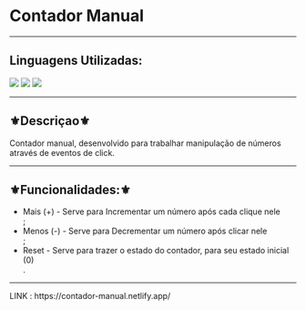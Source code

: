 <h1>Contador Manual</h1>
<hr>
<h2>Linguagens Utilizadas:</h2>

<div style="display: inline_block">
  <img src="https://img.shields.io/badge/HTML5-E34F26?style=for-the-badge&logo=html5&logoColor=white"></img> 
  <img src="https://img.shields.io/badge/CSS3-1572B6?style=for-the-badge&logo=css3&logoColor=white"></img>
  <img src="https://img.shields.io/badge/JavaScript-F7DF1E?style=for-the-badge&logo=javascript&logoColor=black"></img>
</div>



<hr>
<h2>⚜️Descriçao⚜️</h2>
<p>Contador manual, desenvolvido para trabalhar manipulação de números através de eventos de click.</p>
<hr>
<h2>⚜️Funcionalidades:⚜️</h2>
<ul>
<li>Mais (+) - Serve para Incrementar um número após cada clique nele</li>;
<li>Menos (-) - Serve para Decrementar um número após clicar nele</li>;
<li>Reset - Serve para trazer o estado do contador, para seu estado inicial (0)</li>.


</ul>
<hr>
LINK : https://contador-manual.netlify.app/
